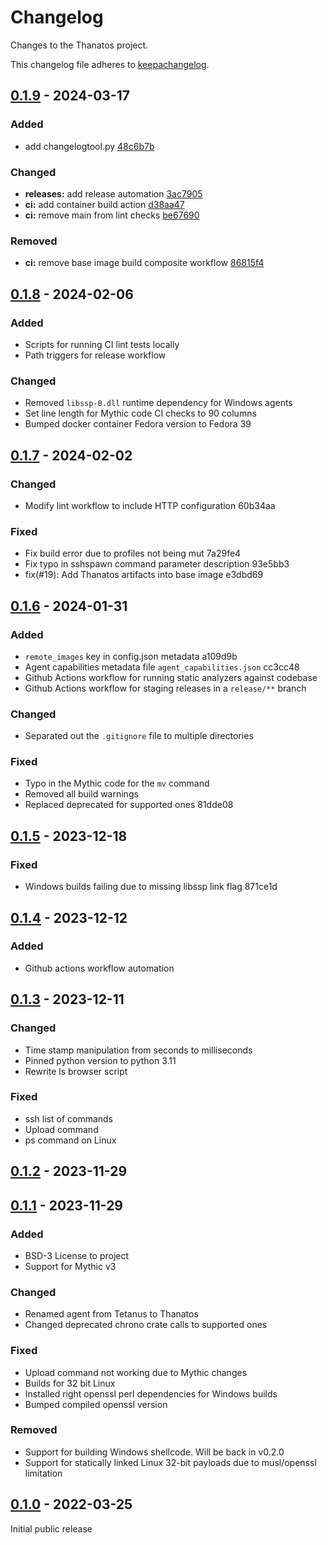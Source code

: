 # Changelog

Changes to the Thanatos project.


This changelog file adheres to [keepachangelog](https://keepachangelog.com/en/1.1.0/).

## [0.1.9] - 2024-03-17

### Added

- add changelogtool.py [48c6b7b](https://github.com/MythicAgents/thanatos/commit/48c6b7b40469eed3ed334dc7f7e527f264329245)

### Changed

- **releases:** add release automation [3ac7905](https://github.com/MythicAgents/thanatos/commit/3ac79057d7a5f3374c43ce64d171ee96f88d4c88)
- **ci:** add container build action [d38aa47](https://github.com/MythicAgents/thanatos/commit/d38aa47b6833a981e907ce420dcd12194448474b)
- **ci:** remove main from lint checks [be67690](https://github.com/MythicAgents/thanatos/commit/be676906537cce5d854ac376368db7d96cc7da61)

### Removed

- **ci:** remove base image build composite workflow [86815f4](https://github.com/MythicAgents/thanatos/commit/86815f412766995608148e3beacc6235703ba524)

## [0.1.8] - 2024-02-06

### Added

- Scripts for running CI lint tests locally
- Path triggers for release workflow

### Changed

- Removed `libssp-0.dll` runtime dependency for Windows agents
- Set line length for Mythic code CI checks to 90 columns
- Bumped docker container Fedora version to Fedora 39

## [0.1.7] - 2024-02-02

### Changed

- Modify lint workflow to include HTTP configuration 60b34aa

### Fixed

- Fix build error due to profiles not being mut 7a29fe4
- Fix typo in sshspawn command parameter description 93e5bb3
- fix(#19): Add Thanatos artifacts into base image e3dbd69

## [0.1.6] - 2024-01-31

### Added

- `remote_images` key in config.json metadata a109d9b
- Agent capabilities metadata file `agent_capabilities.json` cc3cc48
- Github Actions workflow for running static analyzers against codebase
- Github Actions workflow for staging releases in a `release/**` branch

### Changed

- Separated out the `.gitignore` file to multiple directories

### Fixed

- Typo in the Mythic code for the `mv` command
- Removed all build warnings
- Replaced deprecated for supported ones 81dde08

## [0.1.5] - 2023-12-18

### Fixed

- Windows builds failing due to missing libssp link flag 871ce1d

## [0.1.4] - 2023-12-12

### Added

- Github actions workflow automation

## [0.1.3] - 2023-12-11

### Changed

- Time stamp manipulation from seconds to milliseconds
- Pinned python version to python 3.11
- Rewrite ls browser script

### Fixed

- ssh list of commands
- Upload command
- ps command on Linux

## [0.1.2] - 2023-11-29

## [0.1.1] - 2023-11-29

### Added

- BSD-3 License to project
- Support for Mythic v3

### Changed

- Renamed agent from Tetanus to Thanatos
- Changed deprecated chrono crate calls to supported ones

### Fixed

- Upload command not working due to Mythic changes
- Builds for 32 bit Linux
- Installed right openssl perl dependencies for Windows builds
- Bumped compiled openssl version

### Removed

- Support for building Windows shellcode. Will be back in v0.2.0
- Support for statically linked Linux 32-bit payloads due to musl/openssl limitation

## [0.1.0] - 2022-03-25

Initial public release

[0.1.9]: https://github.com/MythicAgents/thanatos/compare/v0.1.8...v0.1.9
[0.1.8]: https://github.com/MythicAgents/thanatos/compare/v0.1.7...v0.1.8
[0.1.7]: https://github.com/MythicAgents/thanatos/compare/v0.1.6...v0.1.7
[0.1.6]: https://github.com/MythicAgents/thanatos/compare/v0.1.5...v0.1.6
[0.1.5]: https://github.com/MythicAgents/thanatos/compare/v0.1.4...v0.1.5
[0.1.4]: https://github.com/MythicAgents/thanatos/compare/v0.1.3...v0.1.4
[0.1.3]: https://github.com/MythicAgents/thanatos/compare/v0.1.2...v0.1.3
[0.1.2]: https://github.com/MythicAgents/thanatos/compare/v0.1.1...v0.1.2
[0.1.1]: https://github.com/MythicAgents/thanatos/compare/v0.1.0...v0.1.1
[0.1.0]: https://github.com/MythicAgents/thanatos/releases/tag/v0.1.0
